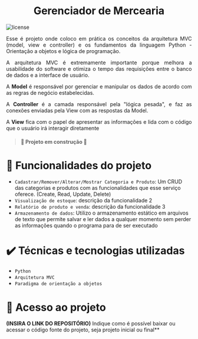 <h1 align="center"> Gerenciador de Mercearia </h1>


![license](https://img.shields.io/badge/license-MIT-green)



<p style='text-align: justify;'> 
Esse é projeto onde coloco em prática os conceitos da arquitetura MVC (model, view e controller) e os fundamentos da linguagem Python - Orientação a objetos e lógica de programação. </p>

<p style='text-align: justify;'> 
A arquitetura MVC é extremamente importante porque melhora a usabilidade do software e otimiza o tempo das requisições entre o banco de dados e a interface de usuário.</p>
<p style='text-align: justify;'> 
A <strong>Model</strong> é responsável por gerenciar e manipular os dados de acordo com as regras de negócio estabelecidas.</p>
<p style='text-align: justify;'> 
A <strong>Controller</strong> é a camada responsável pela "lógica pesada", e faz as conexões enviadas pela View com as respostas da Model.</p>
<p style='text-align: justify;'> 
A <strong>View</strong> fica com o papel de apresentar as informações e lida com o código que o usuário irá interagir diretamente</p>

<h4>

> :construction:  Projeto em construção  :construction:

</h4>

# :hammer: Funcionalidades do projeto

- `Cadastrar/Remover/Alterar/Mostrar Categoria e Produto`: Um CRUD das categorias e produtos com as funcionalidades  que esse serviço oferece. (Create, Read, Update, Delete)
&nbsp;
- `Visualização de estoque`: descrição da funcionalidade 2
&nbsp;
- `Relatório de produto e venda`: descrição da funcionalidade 3
&nbsp;
- ``Armazenamento de dados``: Utilizo o armazenamento estático em arquivos de texto que permite salvar e ler dados a qualquer momento sem perder as informações quando o programa para de ser executado

# ✔️ Técnicas e tecnologias utilizadas

- ``Python``
- ``Arquitetura MVC``
- ``Paradigma de orientação a objetos``


# 📁 Acesso ao projeto

**(INSIRA O LINK DO REPOSITÓRIO)**
Indique como é possível baixar ou acessar o código fonte do projeto, seja projeto inicial ou final**

